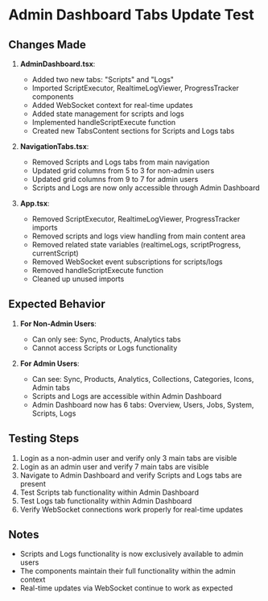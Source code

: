 # Admin Dashboard Tabs Update Test

## Changes Made

1. **AdminDashboard.tsx**:
   - Added two new tabs: "Scripts" and "Logs"
   - Imported ScriptExecutor, RealtimeLogViewer, ProgressTracker components
   - Added WebSocket context for real-time updates
   - Added state management for scripts and logs
   - Implemented handleScriptExecute function
   - Created new TabsContent sections for Scripts and Logs tabs

2. **NavigationTabs.tsx**:
   - Removed Scripts and Logs tabs from main navigation
   - Updated grid columns from 5 to 3 for non-admin users
   - Updated grid columns from 9 to 7 for admin users
   - Scripts and Logs are now only accessible through Admin Dashboard

3. **App.tsx**:
   - Removed ScriptExecutor, RealtimeLogViewer, ProgressTracker imports
   - Removed scripts and logs view handling from main content area
   - Removed related state variables (realtimeLogs, scriptProgress, currentScript)
   - Removed WebSocket event subscriptions for scripts/logs
   - Removed handleScriptExecute function
   - Cleaned up unused imports

## Expected Behavior

1. **For Non-Admin Users**:
   - Can only see: Sync, Products, Analytics tabs
   - Cannot access Scripts or Logs functionality

2. **For Admin Users**:
   - Can see: Sync, Products, Analytics, Collections, Categories, Icons, Admin tabs
   - Scripts and Logs are accessible within Admin Dashboard
   - Admin Dashboard now has 6 tabs: Overview, Users, Jobs, System, Scripts, Logs

## Testing Steps

1. Login as a non-admin user and verify only 3 main tabs are visible
2. Login as an admin user and verify 7 main tabs are visible
3. Navigate to Admin Dashboard and verify Scripts and Logs tabs are present
4. Test Scripts tab functionality within Admin Dashboard
5. Test Logs tab functionality within Admin Dashboard
6. Verify WebSocket connections work properly for real-time updates

## Notes

- Scripts and Logs functionality is now exclusively available to admin users
- The components maintain their full functionality within the admin context
- Real-time updates via WebSocket continue to work as expected